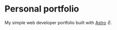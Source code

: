 # Personal portfolio
My simple web developer portfolio built with [Astro](https://astro.build/) ✌️.
